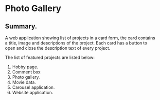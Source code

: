 # Photo Gallery


## Summary.

A web application showing list of projects in a card form, the card contains a title, image and descriptions of the project. Each card has a button to open and close the description text of every project.

The list of featured projects are listed below:

1. Hobby page.
2. Comment box
3. Photo gallery.
4. Movie data.
5. Carousel application.
6. Website application.
